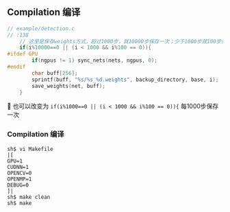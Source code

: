 ## Compilation  编译

```c
// example/detection.c
// :138
    // 这里是保存weights方式，超过1000步，就10000步保存一次；少于1000步就100步保存一次
    if(i%10000==0 || (i < 1000 && i%100 == 0)){
#ifdef GPU
        if(ngpus != 1) sync_nets(nets, ngpus, 0);
#endif
        char buff[256];
        sprintf(buff, "%s/%s_%d.weights", backup_directory, base, i);
        save_weights(net, buff);
    }
```

也可以改变为 `if(i%1000==0 || (i < 1000 && i%100 == 0)){`  每1000步保存一次

###   Compilation  编译

```shell
sh$ vi Makefile
|[
GPU=1
CUDNN=1
OPENCV=0
OPENMP=1
DEBUG=0
]|
sh$ make clean
sh$ make
```
